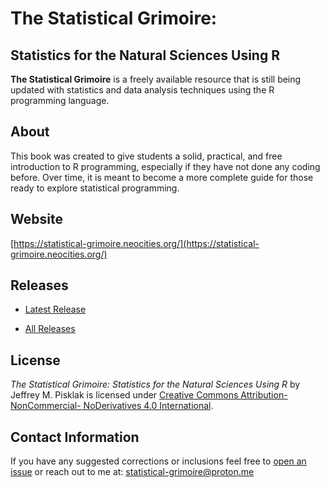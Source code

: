 # The Statistical Grimoire:
## Statistics for the Natural Sciences Using R

**The Statistical Grimoire** is a freely available resource that is still being updated with statistics and data analysis techniques using the R programming language.

## About
This book was created to give students a solid, practical, and free introduction to R programming, especially if they have not done any coding before. Over time, it is meant to become a more complete guide for those ready to explore statistical programming.

## Website
[https://statistical-grimoire.neocities.org/](https://statistical-grimoire.neocities.org/)

## Releases
- [Latest Release](https://github.com/statistical-grimoire/book/releases/tag/v2.0.0)

- [All Releases](https://github.com/statistical-grimoire/book/releases/)

## License
*The Statistical Grimoire: Statistics for the Natural Sciences Using R* by Jeffrey
M. Pisklak is licensed under [Creative Commons Attribution-NonCommercial-
NoDerivatives 4.0 International](https://creativecommons.org/licenses/by-nc-nd/4.0/).

## Contact Information

If you have any suggested corrections or inclusions feel free to [open an issue](https://github.com/statistical-grimoire/book/issues) or reach out to me at: statistical-grimoire@proton.me 
